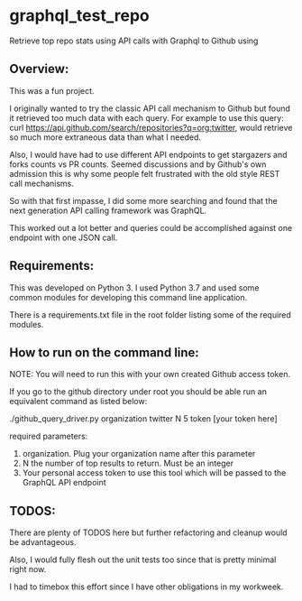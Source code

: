 # graphql_test_repo
Retrieve top repo stats using API calls with Graphql to Github using

## Overview:

This was a fun project. 

I originally wanted to try the classic API call mechanism to Github but found it retrieved too much data with each query. For example to use this query: curl https://api.github.com/search/repositories?q=org:twitter, would retrieve so much more extraneous data than what I needed.

Also, I would have had to use different API endpoints to get stargazers and forks counts vs PR counts. Seemed discussions and by Github's own admission this is why some people felt frustrated with the old style REST call mechanisms.

So with that first impasse, I did some more searching and found that the next generation API calling framework was GraphQL.

This worked out a lot better and queries could be accomplished against one endpoint with one JSON call.


## Requirements:

This was developed on Python 3. I used Python 3.7 and used some common modules for developing this command line application.

There is a requirements.txt file in the root folder listing some of the required modules.



## How to run on the command line:

NOTE: You will need to run this with your own created Github access token. 

If you go to the github directory under root you should be able run an equivalent command as listed below:

./github_query_driver.py organization twitter N 5 token [your token here]

required parameters:

1. organization. Plug your organization name after this parameter
2. N the number of top results to return. Must be an integer
3. Your personal access token to use this tool which will be passed to the GraphQL API endpoint

## TODOS:

There are plenty of TODOS here but further refactoring and cleanup would be advantageous.

Also, I would fully flesh out the unit tests too since that is pretty minimal right now.

I had to timebox this effort since I have other obligations in my workweek.
